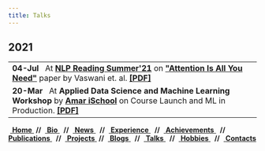 ```yaml
---
title: Talks
---
```


## 2021
<table>
<tr><td>
<b>04-Jul</b></a> &nbsp; At <a href="https://docs.google.com/document/d/e/2PACX-1vRia76U_JQwpLgGoQRH2mQHJewl1kJcXKiOib81ga3WS6vFkQUucRLwtGI_rUSxQqtett1h2z0cJetl/pub"> <b>NLP Reading Summer'21</b></a> on <a href="https://arxiv.org/abs/1706.03762"><b>"Attention Is All You Need"</b></a> paper by Vaswani et. al.
<a href="/talks/transformer_sunlp21.pdf"> <b>[PDF]</b> </a>
</td></tr>
<tr><td>
<b>20-Mar</b></a> &nbsp; At <b>Applied Data Science and Machine Learning Workshop </b> by </a> <a href="https://amarischool.com/"><b>Amar iSchool</b></a> on Course Launch and ML in Production.
<a href="/talks/adsml_workshop.pdf"> <b>[PDF]</b> </a>
</td></tr>
</table>


<div class ="box">
    &nbsp;<a href="">            <b>Home</b>  </a> &nbsp;<b>//</b>
    </b>&nbsp;<a href="#bio">             <b>Bio</b>  </a> &nbsp; <b>//</b>
    &nbsp;<a href="#news">                <b>News</b> </a> &nbsp; <b>//</b>
    &nbsp;<a href="#experience">          <b>Experience</b> </a> &nbsp; <b>//</b>
    &nbsp;<a href="#achievements">        <b>Achievements</b> </a> &nbsp; <b>//</b>
    &nbsp;<a href="#publications">        <b>Publications</b> </a> &nbsp; <b>//</b>
    &nbsp;<a href="#projects">            <b>Projects</b> </a> &nbsp;<b>//</b>
    &nbsp;<a href="#blogs">               <b>Blogs</b> </a> &nbsp; <b>//</b>
    &nbsp;<a href="#talks">               <b>Talks</b>    </a> &nbsp; <b>//</b>
    &nbsp;<a href="#hobbies">             <b>Hobbies</b>    </a> &nbsp; <b>//</b>
    &nbsp;<a href="#contacts">            <b>Contacts</b> </a> &nbsp;
</div>